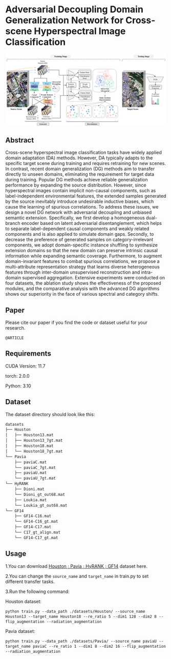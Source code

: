 # Adversarial Decoupling Domain Generalization Network for Cross-scene Hyperspectral Image Classification

<p align='center'>
  <img src='abstract_00.png' width="800px">
</p>

## Abstract

Cross-scene hyperspectral image classification tasks have widely applied domain adaptation (DA) methods. However, DA typically adapts to the specific target scene during training and requires retraining for new scenes. In contrast, recent domain generalization (DG) methods aim to transfer directly to unseen domains, eliminating the requirement for target data during training. Popular DG methods achieve reliable generalization performance by expanding the source distribution. However, since hyperspectral images contain implicit non-causal components, such as label-independent environmental features, the extended samples generated by the source inevitably introduce undesirable inductive biases, which cause the learning of spurious correlations. To address these issues, we design a novel DG network with adversarial decoupling and unbiased semantic extension. Specifically, we first develop a homogeneous dual-branch encoder based on latent adversarial disentanglement, which helps to separate label-dependent causal components and weakly related components and is also applied to simulate domain gaps. Secondly, to decrease the preference of generated samples on category-irrelevant components, we adopt domain-specific instance shuffling to synthesize extension domains so that the new domain can preserve intrinsic causal information while expanding semantic coverage. Furthermore, to augment domain-invariant features to combat spurious correlations, we propose a multi-attribute representation strategy that learns diverse heterogeneous features through inter-domain unsupervised reconstruction and intra-domain supervised aggregation. Extensive experiments were conducted on four datasets, the ablation study shows the effectiveness of the proposed modules, and the comparative analysis with the advanced DG algorithms shows our superiority in the face of various spectral and category shifts.

## Paper

Please cite our paper if you find the code or dataset useful for your research.

```
@ARTICLE

```



## Requirements

CUDA Version: 11.7

torch: 2.0.0

Python: 3.10

## Dataset

The dataset directory should look like this:

```bash
datasets
├── Houston
│   ├── Houston13.mat
│   ├── Houston13_7gt.mat
│   ├── Houston18.mat
│   └── Houston18_7gt.mat
└── Pavia
    ├── paviaC.mat
    └── paviaC_7gt.mat
    ├── paviaU.mat
    └── paviaU_7gt.mat
└── HyRANK
    ├── Dioni.mat
    └── Dioni_gt_out68.mat
    ├── Loukia.mat
    └── Loukia_gt_out68.mat
└── GF14
    ├── GF14-C16.mat
    └── GF14-C16_gt.mat
    ├── GF14-C17.mat
    └── C17_gt_align.mat
    └── GF14-C17_gt.mat

```

## Usage

1.You can download [Houston ; Pavia ; HyRANK  ; GF14](https://drive.google.com/drive/folders/1No-DNDT9P1HKsM9QKKJJzat8A1ZhVmmz?usp=sharing) dataset here.

2.You can change the `source_name` and `target_name` in train.py to set different transfer tasks.

3.Run the following command:

Houston dataset:
```
python train.py --data_path ./datasets/Houston/ --source_name Houston13 --target_name Houston18 --re_ratio 5 --dim1 128 --dim2 8 --flip_augmentation --radiation_augmentation
```
Pavia dataset:
```
python train.py --data_path ./datasets/Pavia/ --source_name paviaU --target_name paviaC --re_ratio 1 --dim1 8 --dim2 16 --flip_augmentation --radiation_augmentation
```

